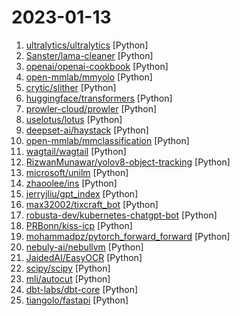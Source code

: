 # 2023-01-13

1. [ultralytics/ultralytics](https://github.com/ultralytics/ultralytics "YOLOv8 🚀 in PyTorch > ONNX > CoreML > TFLite") [Python]
2. [Sanster/lama-cleaner](https://github.com/Sanster/lama-cleaner "Image inpainting tool powered by SOTA AI Model. Remove any unwanted object, defect, people from your pictures or erase and replace(powered by stable diffusion) any thing on your pictures.") [Python]
3. [openai/openai-cookbook](https://github.com/openai/openai-cookbook "Examples and guides for using the OpenAI API") [Python]
4. [open-mmlab/mmyolo](https://github.com/open-mmlab/mmyolo "OpenMMLab YOLO series toolbox and benchmark. Implemented RTMDet, YOLOv5, YOLOv6, YOLOv7, YOLOX, PPYOLOE, etc.") [Python]
5. [crytic/slither](https://github.com/crytic/slither "Static Analyzer for Solidity") [Python]
6. [huggingface/transformers](https://github.com/huggingface/transformers "🤗 Transformers: State-of-the-art Machine Learning for Pytorch, TensorFlow, and JAX.") [Python]
7. [prowler-cloud/prowler](https://github.com/prowler-cloud/prowler "Prowler is an Open Source Security tool to perform Cloud Security best practices assessments, audits, incident response, continuous monitoring, hardening and forensics readiness. It contains hundreds of controls covering CIS, PCI-DSS, ISO27001, GDPR, HIPAA, FFIEC, SOC2, AWS FTR, ENS and custom security frameworks.") [Python]
8. [uselotus/lotus](https://github.com/uselotus/lotus "Open Source Pricing & Packaging Infrastructure for SaaS") [Python]
9. [deepset-ai/haystack](https://github.com/deepset-ai/haystack "🔍 Haystack is an open source NLP framework that leverages pre-trained Transformer models. It enables developers to quickly implement production-ready semantic search, question answering, summarization and document ranking for a wide range of NLP applications.") [Python]
10. [open-mmlab/mmclassification](https://github.com/open-mmlab/mmclassification "OpenMMLab Image Classification Toolbox and Benchmark") [Python]
11. [wagtail/wagtail](https://github.com/wagtail/wagtail "A Django content management system focused on flexibility and user experience") [Python]
12. [RizwanMunawar/yolov8-object-tracking](https://github.com/RizwanMunawar/yolov8-object-tracking "YOLOv8 Object Tracking Using PyTorch, OpenCV and Ultralytics") [Python]
13. [microsoft/unilm](https://github.com/microsoft/unilm "Large-scale Self-supervised Pre-training Across Tasks, Languages, and Modalities") [Python]
14. [zhaoolee/ins](https://github.com/zhaoolee/ins "🍭互联网从业者的灵感数据库，无广告，Github Actions自动检测网站访问速度") [Python]
15. [jerryjliu/gpt_index](https://github.com/jerryjliu/gpt_index "An index created by GPT to organize external information and answer queries!") [Python]
16. [max32002/tixcraft_bot](https://github.com/max32002/tixcraft_bot "Max搶票機器人(maxbot) help you quickly buy your tickets") [Python]
17. [robusta-dev/kubernetes-chatgpt-bot](https://github.com/robusta-dev/kubernetes-chatgpt-bot "A ChatGPT bot for Kubernetes issues.") [Python]
18. [PRBonn/kiss-icp](https://github.com/PRBonn/kiss-icp "KISS-ICP: In Defense of Point-to-Point ICP – Simple, Accurate, and Robust Registration If Done in the Right Way https://www.ipb.uni-bonn.de/wp-content/papercite-data/pdf/vizzo2023ral.pdf") [Python]
19. [mohammadpz/pytorch_forward_forward](https://github.com/mohammadpz/pytorch_forward_forward "Implementation of Hinton's forward-forward (FF) algorithm - an alternative to back-propagation") [Python]
20. [nebuly-ai/nebullvm](https://github.com/nebuly-ai/nebullvm "Plug and play modules to boost the performances of your AI systems 🚀") [Python]
21. [JaidedAI/EasyOCR](https://github.com/JaidedAI/EasyOCR "Ready-to-use OCR with 80+ supported languages and all popular writing scripts including Latin, Chinese, Arabic, Devanagari, Cyrillic and etc.") [Python]
22. [scipy/scipy](https://github.com/scipy/scipy "SciPy library main repository") [Python]
23. [mli/autocut](https://github.com/mli/autocut "用文本编辑器剪视频") [Python]
24. [dbt-labs/dbt-core](https://github.com/dbt-labs/dbt-core "dbt enables data analysts and engineers to transform their data using the same practices that software engineers use to build applications.") [Python]
25. [tiangolo/fastapi](https://github.com/tiangolo/fastapi "FastAPI framework, high performance, easy to learn, fast to code, ready for production") [Python]
